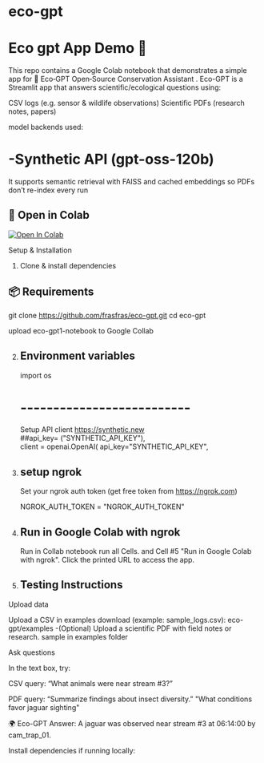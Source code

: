 # eco-gpt

# Eco gpt App Demo 🚀

This repo contains a Google Colab notebook that demonstrates a simple app for 🌿 Eco‑GPT Open‑Source Conservation Assistant .
Eco-GPT is a Streamlit app that answers scientific/ecological questions using:<br/>

CSV logs (e.g. sensor & wildlife observations)
Scientific PDFs (research notes, papers) <br/>

 model backends used:
    
  # -Synthetic API (gpt-oss-120b) 


It supports semantic retrieval with FAISS and cached embeddings so PDFs don’t re-index every run


## 🔗 Open in Colab
[![Open In Colab](https://colab.research.google.com/assets/colab-badge.svg)](
https://colab.research.google.com/github/frasfras/eco-gpt/blob/main/eco_gpt1_notebook.ipynb
)

Setup & Installation
1. Clone & install dependencies
## 📦 Requirements
   git clone https://github.com/frasfras/eco-gpt.git
   cd eco-gpt
   
   upload eco-gpt1-notebook to Google Collab
   
2. ##  Environment variables
   import os
   
   # --------------------------
   Setup API client https://synthetic.new    <br/>
   ##api_key= ("SYNTHETIC_API_KEY"), <br/>
  client = openai.OpenAI(
     api_key="SYNTHETIC_API_KEY",
   <br/>
3. ## setup ngrok
    Set your ngrok auth token (get free token from https://ngrok.com)

   NGROK_AUTH_TOKEN = "NGROK_AUTH_TOKEN"
   
4. ## Run in Google Colab with ngrok <br/>
   Run in Collab notebook  run all Cells. and Cell #5 "Run in Google Colab with ngrok". 
   Click the printed URL to access the app.
##
5. ## Testing Instructions
  Upload data

  Upload a CSV in examples download (example: sample_logs.csv): 
  eco-gpt/examples
-(Optional) Upload a scientific PDF with field notes or research. sample in examples folder

 Ask questions

In the text box, try:

CSV query:
“What animals were near stream #3?”

PDF query:
“Summarize findings about insect diversity.”
"What conditions favor jaguar sighting"

🌍 Eco-GPT Answer:
A jaguar was observed near stream #3 at 06:14:00 by cam_trap_01.

Install dependencies if running locally:
```bash
